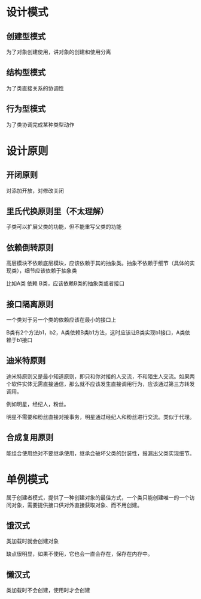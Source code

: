 # 设计模式

## 创建型模式

为了对象创建使用，讲对象的创建和使用分离

## 结构型模式

为了类直接关系的协调性

## 行为型模式

为了类协调完成某种类型动作

# 设计原则

## 开闭原则

对添加开放，对修改关闭

## 里氏代换原则里（不太理解）

子类可以扩展父类的功能，但不能重写父类的功能

## 依赖倒转原则

高层模块不依赖底层模块，应该依赖于其的抽象类。抽象不依赖于细节（具体的实现类），细节应该依赖于抽象类

比如A类 依赖 B类，应该依赖B类的抽象类或者接口

## 接口隔离原则

一个类对于另一个类的依赖应该在最小的接口上

B类有2个方法b1，b2，A类依赖B类b1方法，这时应该让B类实现b1接口，A类依赖于b1接口

## 迪米特原则

迪米特原则又是最小知道原则，即只和你对接的人交流，不和陌生人交流。如果两个软件实体无需直接通信，那么就不应该发生直接调用行为，应该通过第三方转发调用。

例如明星，经纪人，粉丝。

明星不需要和粉丝直接对接事务，明星通过经纪人和粉丝进行交流。类似于代理。

## 合成复用原则

能组合使用绝对不要继承使用，继承会破坏父类的封装性，报漏出父类实现细节。

# 单例模式

属于创建者模式，提供了一种创建对象的最佳方式，一个类只能创建唯一的一个访问对象，需要提供接口供对外直接获取对象、而不用创建。

## 饿汉式

类加载时就会创建对象

缺点很明显，如果不使用，它也会一直会存在，保存在内存中。

## 懒汉式

类加载时不会创建，使用时才会创建

